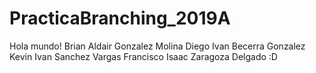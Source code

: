 # PracticaBranching_2019A
Hola mundo! 
Brian Aldair Gonzalez Molina
Diego Ivan Becerra Gonzalez
Kevin Ivan Sanchez Vargas
Francisco Isaac Zaragoza Delgado :D

